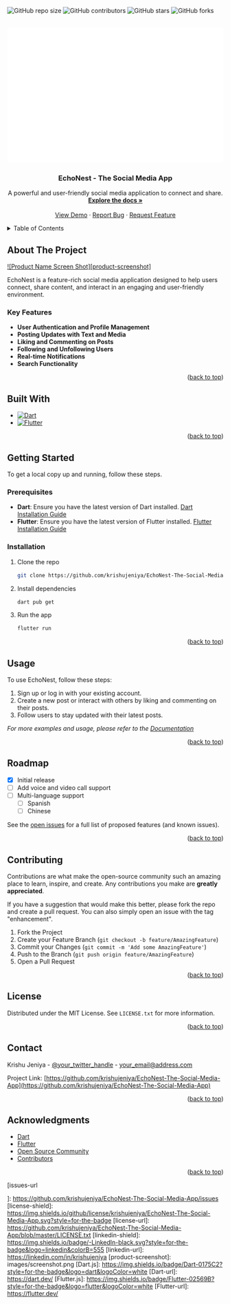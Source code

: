 <a id="readme-top"></a>



![GitHub repo size](https://img.shields.io/github/repo-size/krishujeniya/EchoNest-The-Social-Media-App)
![GitHub contributors](https://img.shields.io/github/contributors/krishujeniya/EchoNest-The-Social-Media-App)
![GitHub stars](https://img.shields.io/github/stars/krishujeniya/EchoNest-The-Social-Media-App?style=social)
![GitHub forks](https://img.shields.io/github/forks/krishujeniya/EchoNest-The-Social-Media-App?style=social)


<!-- PROJECT LOGO -->
<br />
<div align="center">
  <a href="https://github.com/krishujeniya/EchoNest-The-Social-Media-App">
    <img src="assets/iw.png" alt="Logo">
  </a>

  <h3 align="center">EchoNest - The Social Media App</h3>

  <p align="center">
    A powerful and user-friendly social media application to connect and share.
    <br />
    <a href="https://github.com/krishujeniya/EchoNest-The-Social-Media-App"><strong>Explore the docs »</strong></a>
    <br />
    <br />
    <a href="https://github.com/krishujeniya/EchoNest-The-Social-Media-App">View Demo</a>
    ·
    <a href="https://github.com/krishujeniya/EchoNest-The-Social-Media-App/issues">Report Bug</a>
    ·
    <a href="https://github.com/krishujeniya/EchoNest-The-Social-Media-App/issues">Request Feature</a>
  </p>
</div>

<!-- TABLE OF CONTENTS -->
<details>
  <summary>Table of Contents</summary>
  <ol>
    <li>
      <a href="#about-the-project">About The Project</a>
      <ul>
        <li><a href="#built-with">Built With</a></li>
      </ul>
    </li>
    <li>
      <a href="#getting-started">Getting Started</a>
      <ul>
        <li><a href="#prerequisites">Prerequisites</a></li>
        <li><a href="#installation">Installation</a></li>
      </ul>
    </li>
    <li><a href="#usage">Usage</a></li>
    <li><a href="#roadmap">Roadmap</a></li>
    <li><a href="#contributing">Contributing</a></li>
    <li><a href="#license">License</a></li>
    <li><a href="#contact">Contact</a></li>
    <li><a href="#acknowledgments">Acknowledgments</a></li>
  </ol>
</details>

<!-- ABOUT THE PROJECT -->
## About The Project

[![Product Name Screen Shot][product-screenshot]](https://example.com)

EchoNest is a feature-rich social media application designed to help users connect, share content, and interact in an engaging and user-friendly environment.

### Key Features

- **User Authentication and Profile Management**
- **Posting Updates with Text and Media**
- **Liking and Commenting on Posts**
- **Following and Unfollowing Users**
- **Real-time Notifications**
- **Search Functionality**

<p align="right">(<a href="#readme-top">back to top</a>)</p>


## Built With

- [![Dart](https://img.shields.io/badge/Dart-0175C2?style=for-the-badge&logo=dart&logoColor=white)](https://dart.dev/)
- [![Flutter](https://img.shields.io/badge/Flutter-02569B?style=for-the-badge&logo=flutter&logoColor=white)](https://flutter.dev/)



<p align="right">(<a href="#readme-top">back to top</a>)</p>

<!-- GETTING STARTED -->
## Getting Started

To get a local copy up and running, follow these steps.

### Prerequisites

- **Dart**: Ensure you have the latest version of Dart installed. [Dart Installation Guide](https://dart.dev/get-dart)
- **Flutter**: Ensure you have the latest version of Flutter installed. [Flutter Installation Guide](https://flutter.dev/docs/get-started/install)

### Installation

1. Clone the repo
   ```sh
   git clone https://github.com/krishujeniya/EchoNest-The-Social-Media-App.git
   ```
2. Install dependencies
   ```sh
   dart pub get
   ```
3. Run the app
   ```sh
   flutter run
   ```

<p align="right">(<a href="#readme-top">back to top</a>)</p>

<!-- USAGE EXAMPLES -->
## Usage

To use EchoNest, follow these steps:

1. Sign up or log in with your existing account.
2. Create a new post or interact with others by liking and commenting on their posts.
3. Follow users to stay updated with their latest posts.

_For more examples and usage, please refer to the [Documentation](https://github.com/krishujeniya/EchoNest-The-Social-Media-App/wiki)_

<p align="right">(<a href="#readme-top">back to top</a>)</p>

<!-- ROADMAP -->
## Roadmap

- [x] Initial release
- [ ] Add voice and video call support
- [ ] Multi-language support
  - [ ] Spanish
  - [ ] Chinese

See the [open issues](https://github.com/krishujeniya/EchoNest-The-Social-Media-App/issues) for a full list of proposed features (and known issues).

<p align="right">(<a href="#readme-top">back to top</a>)</p>

<!-- CONTRIBUTING -->
## Contributing

Contributions are what make the open-source community such an amazing place to learn, inspire, and create. Any contributions you make are **greatly appreciated**.

If you have a suggestion that would make this better, please fork the repo and create a pull request. You can also simply open an issue with the tag "enhancement".

1. Fork the Project
2. Create your Feature Branch (`git checkout -b feature/AmazingFeature`)
3. Commit your Changes (`git commit -m 'Add some AmazingFeature'`)
4. Push to the Branch (`git push origin feature/AmazingFeature`)
5. Open a Pull Request

<p align="right">(<a href="#readme-top">back to top</a>)</p>

<!-- LICENSE -->
## License

Distributed under the MIT License. See `LICENSE.txt` for more information.

<p align="right">(<a href="#readme-top">back to top</a>)</p>

<!-- CONTACT -->
## Contact

Krishu Jeniya - [@your_twitter_handle](https://twitter.com/your_twitter_handle) - your_email@address.com

Project Link: [https://github.com/krishujeniya/EchoNest-The-Social-Media-App](https://github.com/krishujeniya/EchoNest-The-Social-Media-App)

<p align="right">(<a href="#readme-top">back to top</a>)</p>

<!-- ACKNOWLEDGMENTS -->
## Acknowledgments

* [Dart](https://dart.dev/)
* [Flutter](https://flutter.dev/)
* [Open Source Community](https://opensource.org/)
* [Contributors](https://github.com/krishujeniya/EchoNest-The-Social-Media-App/graphs/contributors)

<p align="right">(<a href="#readme-top">back to top</a>)</p>

<!-- MARKDOWN LINKS & IMAGES -->
<!-- https://www.markdownguide.org/basic-syntax/#reference-style-links -->
[contributors-shield]: https://img.shields.io/github/contributors/krishujeniya/EchoNest-The-Social-Media-App.svg?style=for-the-badge
[contributors-url]: https://github.com/krishujeniya/EchoNest-The-Social-Media-App/graphs/contributors
[forks-shield]: https://img.shields.io/github/forks/krishujeniya/EchoNest-The-Social-Media-App.svg?style=for-the-badge
[forks-url]: https://github.com/krishujeniya/EchoNest-The-Social-Media-App/network/members
[stars-shield]: https://img.shields.io/github/stars/krishujeniya/EchoNest-The-Social-Media-App.svg?style=for-the-badge
[stars-url]: https://github.com/krishujeniya/EchoNest-The-Social-Media-App/stargazers
[issues-shield]: https://img.shields.io/github/issues/krishujeniya/EchoNest-The-Social-Media-App.svg?style=for-the-badge
[issues-url

]: https://github.com/krishujeniya/EchoNest-The-Social-Media-App/issues
[license-shield]: https://img.shields.io/github/license/krishujeniya/EchoNest-The-Social-Media-App.svg?style=for-the-badge
[license-url]: https://github.com/krishujeniya/EchoNest-The-Social-Media-App/blob/master/LICENSE.txt
[linkedin-shield]: https://img.shields.io/badge/-LinkedIn-black.svg?style=for-the-badge&logo=linkedin&colorB=555
[linkedin-url]: https://linkedin.com/in/krishujeniya
[product-screenshot]: images/screenshot.png
[Dart.js]: https://img.shields.io/badge/Dart-0175C2?style=for-the-badge&logo=dart&logoColor=white
[Dart-url]: https://dart.dev/
[Flutter.js]: https://img.shields.io/badge/Flutter-02569B?style=for-the-badge&logo=flutter&logoColor=white
[Flutter-url]: https://flutter.dev/

